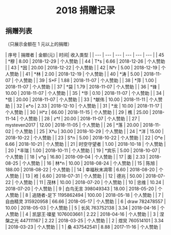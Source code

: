 # <center>2018 捐赠记录<center>

## 捐赠列表

（只展示金额在 1 元以上的捐赠）

| 序号 | 捐赠者 | 金额(元) | 时间| 收入类型 |
| --- | --- | --- | --- | --- | --- |
| 45 | \*穆                 |    8.00 | 2018-12-29 | 个人赞助 |
| 44 | T\*s                 |    6.66 | 2018-12-26 | 个人赞助 |
| 43 | \*因                 |   20.00 | 2018-12-22 | 个人赞助 |
| 42 | N\*r                 |    5.00 | 2018-12-19 | 个人赞助 |
| 41 | \*林                 |    2.00 | 2018-12-19 | 个人赞助 |
| 40 | \*涛                 |    5.00 | 2018-11-07 | 个人赞助 |
| 39 | S\*F                 |    1.88 | 2018-11-07 | 个人赞助 |
| 38 | \*萍                 |    1.00 | 2018-11-07 | 个人赞助 |
| 37 | \*袋                 |    1.79 | 2018-11-07 | 个人赞助 |
| 36 | \*锋                 |   10.00 | 2018-11-07 | 个人赞助 |
| 35 | \*华                 |    0.10 | 2018-11-07 | 个人赞助 |
| 34 | \*信                 |   20.00 | 2018-11-07 | 个人赞助 |
| 33 | \*献伟               |   10.00 | 2018-11-11 | 个人赞助 |
| 32 | e\*o                 |    2.33 | 2018-12-10 | 个人赞助 |
| 31 | \*龙                 |   10.00 | 2018-11-17 | 个人赞助 |
| 30 | H\*z                 |   66.00 | 2018-11-15 | 个人赞助 |
| 29 | 樵                   |   25.00 | 2018-11-14 | 个人赞助 |
| 28 | z\*f                 |   20.00 | 2018-11-07 | 个人赞助 |
| 27 | mysteven2017         |   12.00 | 2018-11-05 | 个人赞助 |
| 26 | \*落                 |   20.00 | 2018-11-02 | 个人赞助 |
| 25 | X\*u                 |   30.00 | 2018-10-29 | 个人赞助 |
| 24 | \*洋                 |   15.00 | 2018-10-22 | 个人赞助 |
| 23 | S\*n                 |    5.00 | 2018-10-22 | 个人赞助 |
| 22 | O\*e                 |    6.66 | 2018-10-21 | 个人赞助 |
| 21 | 时空守望者           |    1.00 | 2018-10-18 | 个人赞助 |
| 20 | \*丰瑞               |    1.00 | 2018-10-11 | 个人赞助 |
| 19 | \*宾乐               |    5.00 | 2018-10-07 | 个人赞助 |
| 18 | v\*g                 |   16.80 | 2018-09-04 | 个人赞助 |
| 17 | 面                   |    2.33 | 2018-08-25 | 个人赞助 |
| 16 | 林\*n                |   10.00 | 2018-08-24 | 个人赞助 |
| 15 | 陈旭                 |  188.00 | 2018-08-22 | 个人赞助 |
| 14 | 幸福秋末凋零         |    6.60 | 2018-08-20 | 个人赞助 |
| 13 | 袵                   |    6.60 | 2018-07-31 | 个人赞助 |
| 12 | 德兆                 |   50.00 | 2018-07-22 | 个人赞助 |
| 11 | 茂林                 |   10.00 | 2018-07-20 | 个人赞助 |
| 10 | 忠维                 |   10.24 | 2018-07-20 | 个人赞助 |
|  9 | 白鸟无言 398049343      |   18.00 | 2018-05-20 | 个人赞助 |
|  8 | 追随者-足下 1195862494  |  100.00 | 2018-05-18 | 个人赞助 |
|  7 | 自由精灵 315920958      |   66.66 | 2018-05-17 | 个人赞助 |
|  6 | draw 782478557          |   10.00 | 2018-05-03 | 个人赞助 |
|  5 | 长风 763752138          |    3.34 | 2018-04-16 | 个人赞助 |
|  4 | 凯瑟王·璨星 1076003661  |    2.22 | 2018-04-16 | 个人赞助 |
|  3 | 涅槃之光 447111167      |    2.22 | 2018-03-25 | 个人赞助 |
|  2 | 煜炅 760514101          |    3.34 | 2018-03-23 | 个人赞助 |
|  1 | 桑 437542541            |    8.88 | 2017-11-16 | 个人赞助 |
